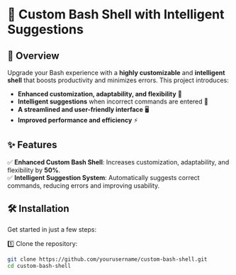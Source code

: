 # 🚀 Custom Bash Shell with Intelligent Suggestions

## 🌟 Overview
Upgrade your Bash experience with a **highly customizable** and **intelligent shell** that boosts productivity and minimizes errors. This project introduces:
- **Enhanced customization, adaptability, and flexibility** 🔧
- **Intelligent suggestions** when incorrect commands are entered 🧠
- **A streamlined and user-friendly interface** 🖥️
- **Improved performance and efficiency** ⚡

## ✨ Features
✅ **Enhanced Custom Bash Shell**: Increases customization, adaptability, and flexibility by **50%**.  
✅ **Intelligent Suggestion System**: Automatically suggests correct commands, reducing errors and improving usability.  


## 🛠️ Installation
Get started in just a few steps:

1️⃣ Clone the repository:
   ```sh
   git clone https://github.com/yourusername/custom-bash-shell.git
   cd custom-bash-shell
